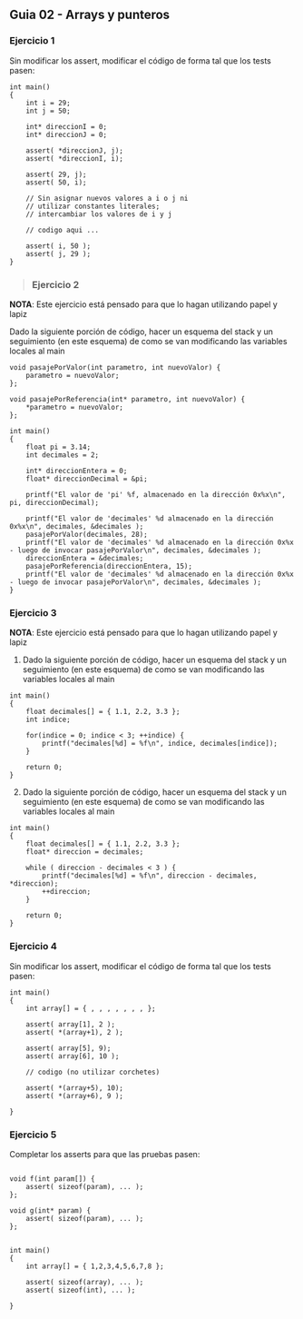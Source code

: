 ## Guia 02 - Arrays y punteros

### Ejercicio 1

Sin modificar los assert, modificar el código de forma tal que los tests pasen:

```
int main()
{
    int i = 29;
    int j = 50;

    int* direccionI = 0;
    int* direccionJ = 0;

    assert( *direccionJ, j);
    assert( *direccionI, i);

    assert( 29, j);
    assert( 50, i);

    // Sin asignar nuevos valores a i o j ni
    // utilizar constantes literales;
    // intercambiar los valores de i y j

    // codigo aqui ...

    assert( i, 50 );
    assert( j, 29 );
}
```

>### Ejercicio 2

**NOTA**: Este ejercicio está pensado para que lo hagan utilizando papel y lapiz

Dado la siguiente porción de código, hacer un esquema del stack y un seguimiento (en este esquema) de como se van modificando las variables locales al main 

```
void pasajePorValor(int parametro, int nuevoValor) {
    parametro = nuevoValor;
};

void pasajePorReferencia(int* parametro, int nuevoValor) {
    *parametro = nuevoValor;
};

int main()
{
    float pi = 3.14;
    int decimales = 2;

    int* direccionEntera = 0;
    float* direccionDecimal = &pi;

    printf("El valor de 'pi' %f, almacenado en la dirección 0x%x\n", pi, direccionDecimal);

    printf("El valor de 'decimales' %d almacenado en la dirección 0x%x\n", decimales, &decimales );
    pasajePorValor(decimales, 28);
    printf("El valor de 'decimales' %d almacenado en la dirección 0x%x - luego de invocar pasajePorValor\n", decimales, &decimales );
    direccionEntera = &decimales;
    pasajePorReferencia(direccionEntera, 15);
    printf("El valor de 'decimales' %d almacenado en la dirección 0x%x - luego de invocar pasajePorValor\n", decimales, &decimales );
}
```

### Ejercicio 3

**NOTA**: Este ejercicio está pensado para que lo hagan utilizando papel y lapiz

1. Dado la siguiente porción de código, hacer un esquema del stack y un seguimiento (en este esquema) de como se van modificando las variables locales al main 

```
int main()
{
    float decimales[] = { 1.1, 2.2, 3.3 };
    int indice;

    for(indice = 0; indice < 3; ++indice) {
        printf("decimales[%d] = %f\n", indice, decimales[indice]);
    }
    
    return 0;
}
```

2. Dado la siguiente porción de código, hacer un esquema del stack y un seguimiento (en este esquema) de como se van modificando las variables locales al main 

```
int main()
{
    float decimales[] = { 1.1, 2.2, 3.3 };
    float* direccion = decimales;

    while ( direccion - decimales < 3 ) {
        printf("decimales[%d] = %f\n", direccion - decimales, *direccion);
        ++direccion;
    }
    
    return 0;
}
```

### Ejercicio 4

Sin modificar los assert, modificar el código de forma tal que los tests pasen:

```
int main()
{
    int array[] = { , , , , , , , };

    assert( array[1], 2 );
    assert( *(array+1), 2 );

    assert( array[5], 9);
    assert( array[6], 10 );

    // codigo (no utilizar corchetes)

    assert( *(array+5), 10);
    assert( *(array+6), 9 );
    
}
```

### Ejercicio 5

Completar los asserts para que las pruebas pasen:

```

void f(int param[]) {
    assert( sizeof(param), ... );
};

void g(int* param) {
    assert( sizeof(param), ... );
};


int main()
{
    int array[] = { 1,2,3,4,5,6,7,8 };

    assert( sizeof(array), ... );
    assert( sizeof(int), ... );
    
}
```




